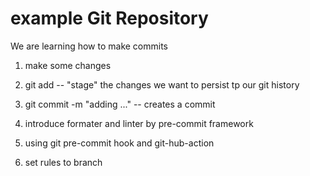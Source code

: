 # example Git Repository

We are learning how to make commits

1. make some changes
2. git add -- "stage" the changes we want to persist tp our git history
3. git commit -m "adding ..." -- creates a commit

4. introduce formater and linter by pre-commit framework
5. using git pre-commit hook and git-hub-action
6. set rules to branch
